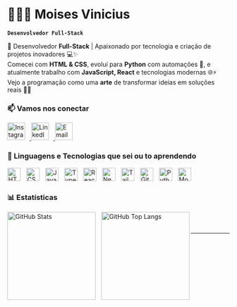 # 👨🏻‍💻 Moises Vinicius

**`Desenvolvedor Full-Stack`**

🚀 Desenvolvedor **Full-Stack** | Apaixonado por tecnologia e criação de projetos inovadores 💻✨  
Comecei com **HTML & CSS**, evoluí para **Python** com automações 🤖, e atualmente trabalho com **JavaScript, React** e tecnologias modernas 🌐⚡  
Vejo a programação como uma **arte** de transformar ideias em soluções reais 🎨💡


### 📫 Vamos nos conectar

<a href="https://www.instagram.com/dev_vini.py/" target="_blank">
  <img 
    src="https://cdn-icons-png.flaticon.com/512/174/174855.png" 
    alt="Instagram" 
    width="40" 
    style="margin-right: 10px;"
  />
</a>

<a href="https://www.linkedin.com/in/moises-vinicius-327808371/" target="_blank">
  <img 
    src="https://cdn.jsdelivr.net/gh/devicons/devicon/icons/linkedin/linkedin-original.svg" 
    alt="LinkedIn" 
    width="40" 
    style="margin-right: 10px;"
  />
</a>


<a href="moisesvinicius.tech@gmail.com" target="_blank">
  <img 
    src="https://cdn-icons-png.flaticon.com/512/732/732200.png" 
    alt="Email" 
    width="40" 
    style="margin-right: 10px;"
  />
</a>




### 🤖 Linguagens e Tecnologias que sei ou to aprendendo

<img 
    align="left" 
    alt="HTML"
    title="HTML" 
    width="30px" 
    style="padding-right: 10px;" 
    src="https://cdn.jsdelivr.net/gh/devicons/devicon@latest/icons/html5/html5-original.svg" 
/>
<img 
    align="left" 
    alt="CSS" 
    title="CSS"
    width="30px" 
    style="padding-right: 10px;" 
    src="https://cdn.jsdelivr.net/gh/devicons/devicon@latest/icons/css3/css3-original.svg" 
/>
<img 
    align="left" 
    alt="JavaScript" 
    title="JavaScript"
    width="30px" 
    style="padding-right: 10px;" 
    src="https://cdn.jsdelivr.net/gh/devicons/devicon@latest/icons/javascript/javascript-original.svg" 
/>
<img 
    align="left" 
    alt="TypeScript"
    title="TypeScript" 
    width="30px" 
    style="padding-right: 10px;" 
    src="https://cdn.jsdelivr.net/gh/devicons/devicon@latest/icons/typescript/typescript-original.svg" 
/>
<img 
    align="left" 
    alt="React"
    title="React" 
    width="30px" 
    style="padding-right: 10px;" 
    src="https://cdn.jsdelivr.net/gh/devicons/devicon@latest/icons/react/react-original.svg" 
/>
<img 
    align="left" 
    alt="Next.js" 
    title="Next.js"
    width="30px" 
    style="padding-right: 10px;" 
    src="https://cdn.jsdelivr.net/gh/devicons/devicon@latest/icons/nextjs/nextjs-original.svg" 
/>
<img 
    align="left" 
    alt="Tailwind" 
    title="Tailwind"
    width="30px" 
    style="padding-right: 10px;" 
    src="https://cdn.jsdelivr.net/gh/devicons/devicon@latest/icons/tailwindcss/tailwindcss-original.svg" 
/>
<img 
    align="left" 
    alt="Git" 
    title="Git"
    width="30px" 
    style="padding-right: 10px;" 
    src="https://cdn.jsdelivr.net/gh/devicons/devicon@latest/icons/git/git-original.svg" 
/>
<img 
    align="left" 
    alt="Python" 
    title="Python"
    width="30px" 
    style="padding-right: 10px;" 
    src="https://cdn.jsdelivr.net/gh/devicons/devicon@latest/icons/python/python-original.svg" 
/>
<img 
    align="left" 
    alt="Mongodb" 
    title="Mongodb"
    width="30px" 
    style="padding-right: 10px;" 
    src="https://cdn.jsdelivr.net/gh/devicons/devicon@latest/icons/mongodb/mongodb-original.svg" 
/>

<br/>
<br/>

### 📊 Estatísticas

<p>
  <img 
    align="left" 
    alt="GitHub Stats" 
    height="200" 
    style="padding-right: 10px;" 
    src="https://github-readme-stats.vercel.app/api?username=moisesvinicius404&show_icons=true&theme=tokyonight&include_all_commits=true&locale=pt-br" 
  />

  <img 
    align="left" 
    alt="GitHub Top Langs" 
    height="200" 
    src="https://github-readme-stats.vercel.app/api/top-langs/?username=moisesvinicius404&theme=tokyonight&layout=compact&custom_title=Tecnologias&langs_count=9" 
  />
</p>

<br/>
<br/>

---

